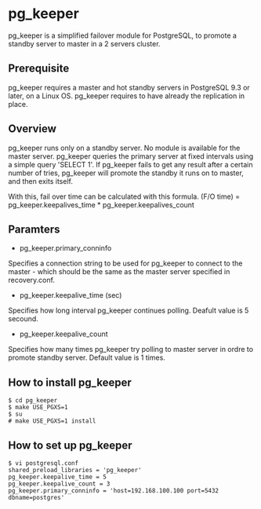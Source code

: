 pg_keeper
===========

pg_keeper is a simplified failover module for PostgreSQL, to promote a standby server to master in a 2 servers cluster.

## Prerequisite
pg_keeper requires a master and hot standby servers in PostgreSQL 9.3 or later, on a Linux OS.
pg_keeper requires to have already the replication in place.

## Overview
pg_keeper runs only on a standby server. No module is available for the master server.
pg_keeper queries the primary server at fixed intervals using a simple query 'SELECT 1'.
If pg_keeper fails to get any result after a certain number of tries, pg_keeper will promote the standby it runs on to master, and then
exits itself.

With this, fail over time can be calculated with this formula.
(F/O time) = pg_keeper.keepalives_time * pg_keeper.keepalives_count


## Paramters
- pg_keeper.primary_conninfo

Specifies a connection string to be used for pg_keeper to connect to the master - which should be the same as the master server specified in recovery.conf.

- pg_keeper.keepalive_time (sec)

Specifies how long interval pg_keeper continues polling.
Deafult value is 5 secound.

- pg_keeper.keepalive_count

Specifies how many times pg_keeper try polling to master server in ordre to promote
standby server.
Default value is 1 times.


## How to install pg_keeper

```
$ cd pg_keeper
$ make USE_PGXS=1
$ su
# make USE_PGXS=1 install
```

## How to set up pg_keeper

```
$ vi postgresql.conf
shared_preload_libraries = 'pg_keeper'
pg_keeper.keepalive_time = 5
pg_keeper.keepalive_count = 3
pg_keeper.primary_conninfo = 'host=192.168.100.100 port=5432 dbname=postgres'
```

